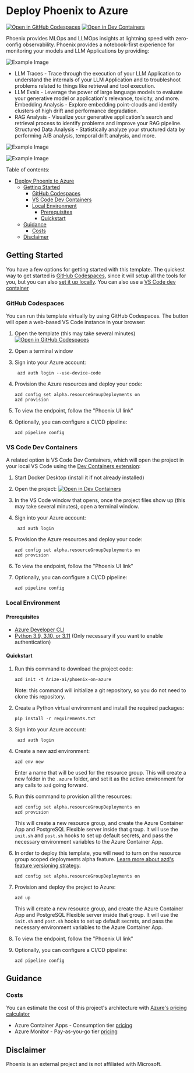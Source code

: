 # Deploy Phoenix to Azure

[![Open in GitHub Codespaces](https://img.shields.io/static/v1?style=for-the-badge&label=GitHub+Codespaces&message=Open&color=brightgreen&logo=github)](https://codespaces.new/arize-ai/phoenix-on-azure)
[![Open in Dev Containers](https://img.shields.io/static/v1?style=for-the-badge&label=Dev%20Containers&message=Open&color=blue&logo=visualstudiocode)](https://vscode.dev/redirect?url=vscode://ms-vscode-remote.remote-containers/cloneInVolume?url=https://github.com/arize-ai/phoenix-on-azure)

Phoenix provides MLOps and LLMOps insights at lightning speed with zero-config observability. Phoenix provides a notebook-first experience for monitoring your models and LLM Applications by providing:

![Example Image](https://storage.googleapis.com/arize-assets/phoenix/assets/images/phoenix_azure_azd3.png)

-   LLM Traces - Trace through the execution of your LLM Application to understand the internals of your LLM Application and to troubleshoot problems related to things like retrieval and tool execution.
-   LLM Evals - Leverage the power of large language models to evaluate your generative model or application's relevance, toxicity, and more.
    Embedding Analysis - Explore embedding point-clouds and identify clusters of high drift and performance degradation.
-   RAG Analysis - Visualize your generative application's search and retrieval process to identify problems and improve your RAG pipeline.
    Structured Data Analysis - Statistically analyze your structured data by performing A/B analysis, temporal drift analysis, and more.

![Example Image](https://storage.googleapis.com/arize-assets/phoenix/assets/images/phoenix_azure_azd2.png)

![Example Image](https://storage.googleapis.com/arize-assets/phoenix/assets/images/phoenix_azure_azd2.png)

Table of contents:

- [Deploy Phoenix to Azure](#deploy-phoenix-to-azure)
  - [Getting Started](#getting-started)
    - [GitHub Codespaces](#github-codespaces)
    - [VS Code Dev Containers](#vs-code-dev-containers)
    - [Local Environment](#local-environment)
      - [Prerequisites](#prerequisites)
      - [Quickstart](#quickstart)
  - [Guidance](#guidance)
    - [Costs](#costs)
  - [Disclaimer](#disclaimer)

## Getting Started

You have a few options for getting started with this template. The quickest way to get started is [GitHub Codespaces](#github-codespaces), since it will setup all the tools for you, but you can also [set it up locally](#local-environment). You can also use a [VS Code dev container](#vs-code-dev-containers)

### GitHub Codespaces

You can run this template virtually by using GitHub Codespaces. The button will open a web-based VS Code instance in your browser:

1. Open the template (this may take several minutes)
   [![Open in GitHub Codespaces](https://github.com/codespaces/badge.svg)](https://github.com/codespaces/new/arize-ai/phoenix-on-azure)
2. Open a terminal window
3. Sign into your Azure account:

    ```shell
     azd auth login --use-device-code
    ```

4. Provision the Azure resources and deploy your code:

    ```shell
    azd config set alpha.resourceGroupDeployments on
    azd provision
    ```

5. To view the endpoint, follow the "Phoenix UI link"

6. Optionally, you can configure a CI/CD pipeline:

    ```shell
    azd pipeline config
    ```

### VS Code Dev Containers

A related option is VS Code Dev Containers, which will open the project in your local VS Code using the [Dev Containers extension](https://marketplace.visualstudio.com/items?itemName=ms-vscode-remote.remote-containers):

1. Start Docker Desktop (install it if not already installed)
2. Open the project:
   [![Open in Dev Containers](https://img.shields.io/static/v1?style=for-the-badge&label=Dev%20Containers&message=Open&color=blue&logo=visualstudiocode)](https://vscode.dev/redirect?url=vscode://ms-vscode-remote.remote-containers/cloneInVolume?url=https://github.com/arize-ai/phoenix-on-azure)
3. In the VS Code window that opens, once the project files show up (this may take several minutes), open a terminal window.
4. Sign into your Azure account:

    ```shell
     azd auth login
    ```

5. Provision the Azure resources and deploy your code:

    ```shell
    azd config set alpha.resourceGroupDeployments on
    azd provision
    ```

6. To view the endpoint, follow the "Phoenix UI link"

7. Optionally, you can configure a CI/CD pipeline:

    ```shell
    azd pipeline config
    ```

### Local Environment

#### Prerequisites

-   [Azure Developer CLI](https://aka.ms/azure-dev/install)
-   [Python 3.9, 3.10, or 3.11](https://www.python.org/downloads/) (Only necessary if you want to enable authentication)

#### Quickstart

1. Run this command to download the project code:

    ```shell
    azd init -t Arize-ai/phoenix-on-azure
    ```

    Note: this command will initialize a git repository, so you do not need to clone this repository.

2. Create a Python virtual environment and install the required packages:

    ```shell
    pip install -r requirements.txt
    ```

3. Sign into your Azure account:

    ```shell
     azd auth login
    ```

4. Create a new azd environment:

    ```shell
    azd env new
    ```

    Enter a name that will be used for the resource group.
    This will create a new folder in the `.azure` folder, and set it as the active environment for any calls to `azd` going forward.

5. Run this command to provision all the resources:

    ```shell
    azd config set alpha.resourceGroupDeployments on
    azd provision
    ```

    This will create a new resource group, and create the Azure Container App and PostgreSQL Flexible server inside that group.
    It will use the `init.sh` and `post.sh` hooks to set up default secrets, and pass the necessary environment variables to the Azure Container App.

6. In order to deploy this template, you will need to turn on the resource group scoped deployments alpha feature. [Learn more about azd's feature versioning strategy](https://learn.microsoft.com/azure/developer/azure-developer-cli/feature-versioning).

    ```shell
    azd config set alpha.resourceGroupDeployments on
    ```

7. Provision and deploy the project to Azure:

    ```shell
    azd up
    ```

    This will create a new resource group, and create the Azure Container App and PostgreSQL Flexible server inside that group.
    It will use the `init.sh` and `post.sh` hooks to set up default secrets, and pass the necessary environment variables to the Azure Container App.

8. To view the endpoint, follow the "Phoenix UI link"

9. Optionally, you can configure a CI/CD pipeline:

    ```shell
    azd pipeline config
    ```

## Guidance

### Costs

You can estimate the cost of this project's architecture with [Azure's pricing calculator](https://azure.microsoft.com/pricing/calculator/)

-   Azure Container Apps - Consumption tier [pricing](https://azure.microsoft.com/pricing/details/container-apps/)
-   Azure Monitor - Pay-as-you-go tier [pricing](https://azure.microsoft.com/pricing/details/monitor/)

## Disclaimer

Phoenix is an external project and is not affiliated with Microsoft.
